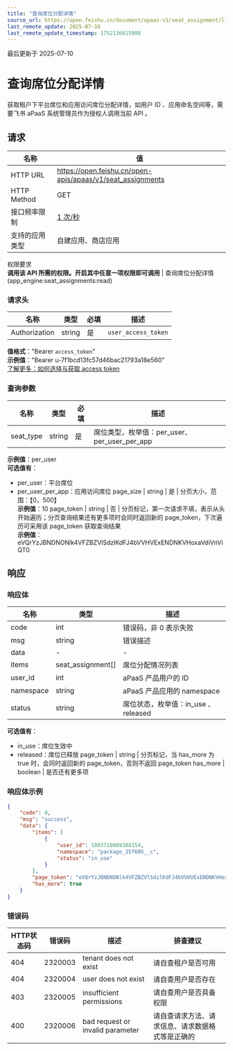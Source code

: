 ```yaml
---
title: "查询席位分配详情"
source_url: https://open.feishu.cn/document/apaas-v1/seat_assignment/list
last_remote_update: 2025-07-10
last_remote_update_timestamp: 1752136615000
---
```

最后更新于 2025-07-10

# 查询席位分配详情

获取租户下平台席位和应用访问席位分配详情，如用户 ID 、应用命名空间等，需要飞书 aPaaS 系统管理员作为授权人调用当前 API 。

## 请求
名称 | 值
---|---
HTTP URL | https://open.feishu.cn/open-apis/apaas/v1/seat_assignments
HTTP Method | GET
接口频率限制 | [1 次/秒](https://open.feishu.cn/document/ukTMukTMukTM/uUzN04SN3QjL1cDN)
支持的应用类型 | 自建应用、商店应用
权限要求  
            **调用该 API 所需的权限。开启其中任意一项权限即可调用** | 查询席位分配详情(app_engine:seat_assignments:read)

### 请求头

名称 | 类型 | 必填 | 描述
--- | --- | --- | ---
Authorization | string | 是 | `user_access_token`  
**值格式**："Bearer `access_token`"  
**示例值**："Bearer u-7f1bcd13fc57d46bac21793a18e560"  
[了解更多：如何选择与获取 access token](https://open.feishu.cn/document/uAjLw4CM/ugTN1YjL4UTN24CO1UjN/trouble-shooting/how-to-choose-which-type-of-token-to-use)

### 查询参数

名称 | 类型 | 必填 | 描述
--- | --- | --- | ---
seat_type | string | 是 | 席位类型，枚举值：per_user、per_user_per_app  
**示例值**：per_user  
**可选值有**：  
- per_user：平台席位  
- per_user_per_app：应用访问席位
page_size | string | 是 | 分页大小，范围：【0，500】  
**示例值**：10
page_token | string | 否 | 分页标记，第一次请求不填，表示从头开始遍历；分页查询结果还有更多项时会同时返回新的 page_token，下次遍历可采用该 page_token 获取查询结果  
**示例值**：eVQrYzJBNDNONlk4VFZBZVlSdzlKdFJ4bVVHVExENDNKVHoxaVdiVnViQT0

## 响应

### 响应体

名称 | 类型 | 描述
--- | --- | ---
code | int | 错误码，非 0 表示失败
msg | string | 错误描述
data | \- | \-
items | seat_assignment\[\] | 席位分配情况列表
user_id | int | aPaaS 产品用户的 ID
namespace | string | aPaaS 产品应用的 namespace
status | string | 席位状态，枚举值：in_use 、released  
**可选值有**：  
- in_use：席位生效中  
- released：席位已释放
page_token | string | 分页标记，当 has_more 为 true 时，会同时返回新的 page_token，否则不返回 page_token
has_more | boolean | 是否还有更多项

### 响应体示例
```json
{
    "code": 0,
    "msg": "success",
    "data": {
        "items": [
            {
                "user_id": 1803710089388154,
                "namespace": "package_35f605__c",
                "status": "in_use"
            }
        ],
        "page_token": "eVQrYzJBNDNONlk4VFZBZVlSdzlKdFJ4bVVHVExENDNKVHoxaVdiVnViQT0",
        "has_more": true
    }
}
```

### 错误码

HTTP状态码 | 错误码 | 描述 | 排查建议
--- | --- | --- | ---
404 | 2320003 | tenant does not exist | 请自查租户是否可用
404 | 2320004 | user does not exist | 请自查用户是否存在
403 | 2320005 | insufficient permissions | 请自查用户是否具备权限
400 | 2320006 | bad request or invalid parameter | 请自查请求方法、请求信息、请求数据格式等是正确的

